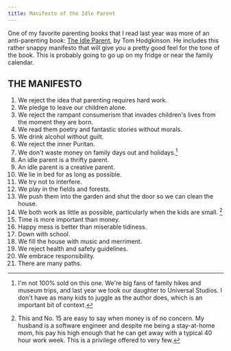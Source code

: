 ```yaml
---
title: Manifesto of the Idle Parent
---
```

One of my favorite parenting books that I read last year was more of an anti-parenting book: [The Idle Parent](https://www.amazon.com/Idle-Parent-Laid-Back-Parents-Healthier/dp/1585428000/ref=sr_1_1?dchild=1&keywords=the+idle+parent&qid=1609518961&sr=8-1), by Tom Hodgkinson. He includes this rather snappy manifesto that will give you a pretty good feel for the tone of the book. This is probably going to go up on my fridge or near the family calendar.

## THE MANIFESTO

1. We reject the idea that parenting requires hard work.
2. We pledge to leave our children alone.
3. We reject the rampant consumerism that invades children's lives from the moment they are born.
4. We read them poetry and fantastic stories without morals.
5. We drink alcohol without guilt.
6. We reject the inner Puritan.
7. We don't waste money on family days out and holidays.[^1]
8. An idle parent is a thrifty parent.
9. An idle parent is a creative parent.
10. We lie in bed for as long as possible.
11. We try not to interfere.
12. We play in the fields and forests.
13. We push them into the garden and shut the door so we can clean the house.
14. We both work as little as possible, particularly when the kids are small. [^2]
15. Time is more important than money.
16. Happy mess is better than miserable tidiness.
17. Down with school.
18. We fill the house with music and merriment.
19. We reject health and safety guidelines.
20. We embrace responsibility.
21. There are many paths. 

[^1]: I'm not 100% sold on this one. We're big fans of family hikes and museum trips, and last year we took our daughter to Universal Studios. I don't have as many kids to juggle as the author does, which is an important bit of context.
[^2]: This and No. 15 are easy to say when money is of no concern. My husband is a software engineer and despite me being a stay-at-home mom, his pay his high enough that he can get away with a typical 40 hour work week. This is a privilege offered to very few.